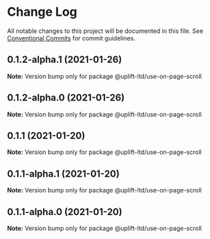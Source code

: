 # Change Log

All notable changes to this project will be documented in this file.
See [Conventional Commits](https://conventionalcommits.org) for commit guidelines.

## 0.1.2-alpha.1 (2021-01-26)

**Note:** Version bump only for package @uplift-ltd/use-on-page-scroll





## 0.1.2-alpha.0 (2021-01-26)

**Note:** Version bump only for package @uplift-ltd/use-on-page-scroll





## 0.1.1 (2021-01-20)

**Note:** Version bump only for package @uplift-ltd/use-on-page-scroll





## 0.1.1-alpha.1 (2021-01-20)

**Note:** Version bump only for package @uplift-ltd/use-on-page-scroll





## 0.1.1-alpha.0 (2021-01-20)

**Note:** Version bump only for package @uplift-ltd/use-on-page-scroll
